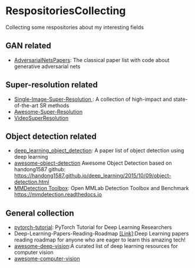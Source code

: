 # RespositoriesCollecting
Collecting some respositories about my interesting fields   

## GAN related
* [AdversarialNetsPapers](https://github.com/zhangqianhui/AdversarialNetsPapers): The classical paper list with code about generative adversarial nets

## Super-resolution related
* [Single-Image-Super-Resolution ](https://github.com/YapengTian/Single-Image-Super-Resolution) : A collection of high-impact and state-of-the-art SR methods
* [Awesome-Super-Resolution](https://github.com/ChaofWang/Awesome-Super-Resolution)
* [VideoSuperResolution](https://github.com/LoSealL/VideoSuperResolution)

## Object detection related
* [deep_learning_object_detection](https://github.com/hoya012/deep_learning_object_detection): A paper list of object detection using deep learning
* [awesome-object-detection](https://github.com/amusi/awesome-object-detection)
Awesome Object Detection based on handong1587 github: https://handong1587.github.io/deep_learning/2015/10/09/object-detection.html
* [MMDetection Toolbox](https://github.com/open-mmlab/mmdetection): Open MMLab Detection Toolbox and Benchmark https://mmdetection.readthedocs.io

## General collection
* [pytorch-tutorial](https://github.com/yunjey/pytorch-tutorial): PyTorch Tutorial for Deep Learning Researchers
* Deep-Learning-Papers-Reading-Roadmap [[Link]](https://github.com/floodsung/Deep-Learning-Papers-Reading-Roadmap):Deep Learning papers reading roadmap for anyone who are eager to learn this amazing tech!
* [awesome-deep-vision](https://github.com/kjw0612/awesome-deep-vision):A curated list of deep learning resources for computer vision
* [awesome-computer-vision](https://github.com/jbhuang0604/awesome-computer-vision#software)
